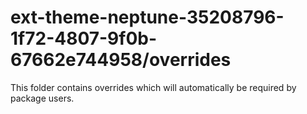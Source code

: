 # ext-theme-neptune-35208796-1f72-4807-9f0b-67662e744958/overrides

This folder contains overrides which will automatically be required by package users.
